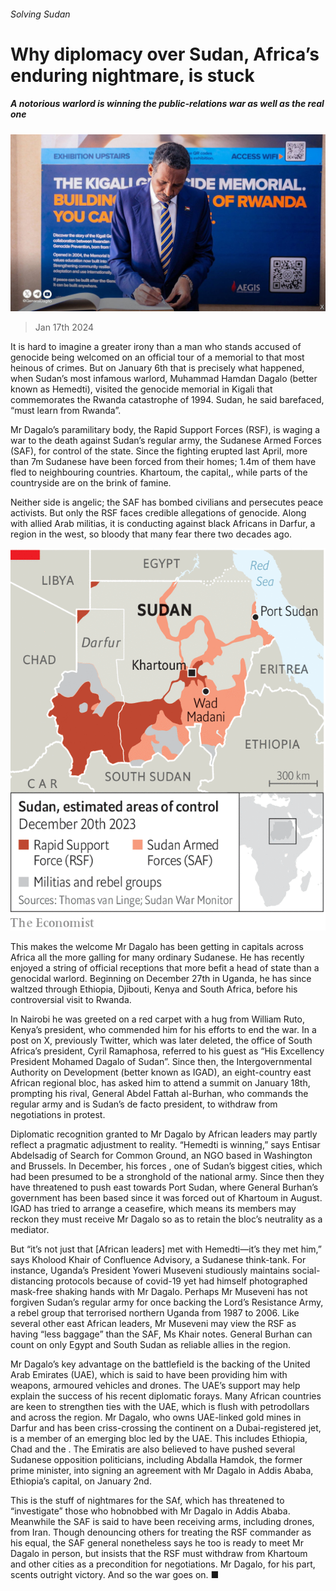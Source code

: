 ###### Solving Sudan

# Why diplomacy over Sudan, Africa’s enduring nightmare, is stuck 

##### A notorious warlord is winning the public-relations war as well as the real one 

![image](images/20240120_MAP502.jpg) 

> Jan 17th 2024 

It is hard to imagine a greater irony than a man who stands accused of genocide being welcomed on an official tour of a memorial to that most heinous of crimes. But on January 6th that is precisely what happened, when Sudan’s most infamous warlord, Muhammad Hamdan Dagalo (better known as Hemedti), visited the genocide memorial in Kigali that commemorates the Rwanda catastrophe of 1994. Sudan, he said barefaced, “must learn from Rwanda”.

Mr Dagalo’s paramilitary body, the Rapid Support Forces (RSF), is waging a war to the death against Sudan’s regular army, the Sudanese Armed Forces (SAF), for control of the state. Since the fighting erupted last April, more than 7m Sudanese have been forced from their homes; 1.4m of them have fled to neighbouring countries. Khartoum, the capital,, while parts of the countryside are on the brink of famine.

Neither side is angelic; the SAF has bombed civilians and persecutes peace activists. But only the RSF faces credible allegations of genocide. Along with allied Arab militias, it is conducting  against black Africans in Darfur, a region in the west, so bloody that many fear  there two decades ago.

![image](images/20240120_MAM994.png) 


This makes the welcome Mr Dagalo has been getting in capitals across Africa all the more galling for many ordinary Sudanese. He has recently enjoyed a string of official receptions that more befit a head of state than a genocidal warlord. Beginning on December 27th in Uganda, he has since waltzed through Ethiopia, Djibouti, Kenya and South Africa, before his controversial visit to Rwanda. 

In Nairobi he was greeted on a red carpet with a hug from William Ruto, Kenya’s president, who commended him for his efforts to end the war. In a post on X, previously Twitter, which was later deleted, the office of South Africa’s president, Cyril Ramaphosa, referred to his guest as “His Excellency President Mohamed Dagalo of Sudan”. Since then, the Intergovernmental Authority on Development (better known as IGAD), an eight-country east African regional bloc, has asked him to attend a summit on January 18th, prompting his rival, General Abdel Fattah al-Burhan, who commands the regular army and is Sudan’s de facto president, to withdraw from negotiations in protest. 

Diplomatic recognition granted to Mr Dagalo by African leaders may partly reflect a pragmatic adjustment to reality. “Hemedti is winning,” says Entisar Abdelsadig of Search for Common Ground, an NGO based in Washington and Brussels. In December, his forces , one of Sudan’s biggest cities, which had been presumed to be a stronghold of the national army. Since then they have threatened to push east towards Port Sudan, where General Burhan’s government has been based since it was forced out of Khartoum in August. IGAD has tried to arrange a ceasefire, which means its members may reckon they must receive Mr Dagalo so as to retain the bloc’s neutrality as a mediator.

But “it’s not just that [African leaders] met with Hemedti—it’s they met him,” says Kholood Khair of Confluence Advisory, a Sudanese think-tank. For instance, Uganda’s President Yoweri Museveni studiously maintains social-distancing protocols because of covid-19 yet had himself photographed mask-free shaking hands with Mr Dagalo. Perhaps Mr Museveni has not forgiven Sudan’s regular army for once backing the Lord’s Resistance Army, a rebel group that terrorised northern Uganda from 1987 to 2006. Like several other east African leaders, Mr Museveni may view the RSF as having “less baggage” than the SAF, Ms Khair notes. General Burhan can count on only Egypt and South Sudan as reliable allies in the region. 

Mr Dagalo’s key advantage on the battlefield is the backing of the United Arab Emirates (UAE), which is said to have been providing him with weapons, armoured vehicles and drones. The UAE’s support may help explain the success of his recent diplomatic forays. Many African countries are keen to strengthen ties with the UAE, which is flush with petrodollars and  across the region. Mr Dagalo, who owns UAE-linked gold mines in Darfur and has been criss-crossing the continent on a Dubai-registered jet, is a member of an emerging bloc led by the UAE. This includes Ethiopia, Chad and the . The Emiratis are also believed to have pushed several Sudanese opposition politicians, including Abdalla Hamdok, the former prime minister, into signing an agreement with Mr Dagalo in Addis Ababa, Ethiopia’s capital, on January 2nd. 

This is the stuff of nightmares for the SAf, which has threatened to “investigate” those who hobnobbed with Mr Dagalo in Addis Ababa. Meanwhile the SAF is said to have been receiving arms, including drones, from Iran. Though denouncing others for treating the RSF commander as his equal, the SAF general nonetheless says he too is ready to meet Mr Dagalo in person, but insists that the RSF must withdraw from Khartoum and other cities as a precondition for negotiations. Mr Dagalo, for his part, scents outright victory. And so the war goes on. ■


